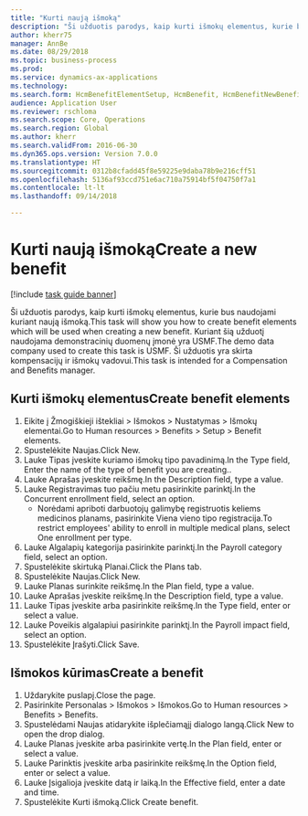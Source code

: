 ```yaml
--- 
title: "Kurti naują išmoką"
description: "Ši užduotis parodys, kaip kurti išmokų elementus, kurie bus naudojami kuriant naują išmoką."
author: kherr75
manager: AnnBe
ms.date: 08/29/2018
ms.topic: business-process
ms.prod: 
ms.service: dynamics-ax-applications
ms.technology: 
ms.search.form: HcmBenefitElementSetup, HcmBenefit, HcmBenefitNewBenefit, HcmBenefitPlanLookup
audience: Application User
ms.reviewer: rschloma
ms.search.scope: Core, Operations
ms.search.region: Global
ms.author: kherr
ms.search.validFrom: 2016-06-30
ms.dyn365.ops.version: Version 7.0.0
ms.translationtype: HT
ms.sourcegitcommit: 0312b8cfadd45f8e59225e9daba78b9e216cff51
ms.openlocfilehash: 5136af93ccd751e6ac710a75914bf5f04750f7a1
ms.contentlocale: lt-lt
ms.lasthandoff: 09/14/2018

---
```

# <a name="create-a-new-benefit"></a><span data-ttu-id="07b8a-103">Kurti naują išmoką</span><span class="sxs-lookup"><span data-stu-id="07b8a-103">Create a new benefit</span></span>

[!include [task guide banner](../../includes/task-guide-banner.md)]

<span data-ttu-id="07b8a-104">Ši užduotis parodys, kaip kurti išmokų elementus, kurie bus naudojami kuriant naują išmoką.</span><span class="sxs-lookup"><span data-stu-id="07b8a-104">This task will show you how to create benefit elements which will be used when creating a new benefit.</span></span> <span data-ttu-id="07b8a-105">Kuriant šią užduotį naudojama demonstracinių duomenų įmonė yra USMF.</span><span class="sxs-lookup"><span data-stu-id="07b8a-105">The demo data company used to create this task is USMF.</span></span> <span data-ttu-id="07b8a-106">Ši užduotis yra skirta kompensacijų ir išmokų vadovui.</span><span class="sxs-lookup"><span data-stu-id="07b8a-106">This task is intended for a Compensation and Benefits manager.</span></span>


## <a name="create-benefit-elements"></a><span data-ttu-id="07b8a-107">Kurti išmokų elementus</span><span class="sxs-lookup"><span data-stu-id="07b8a-107">Create benefit elements</span></span>
1. <span data-ttu-id="07b8a-108">Eikite į Žmogiškieji ištekliai > Išmokos > Nustatymas > Išmokų elementai.</span><span class="sxs-lookup"><span data-stu-id="07b8a-108">Go to Human resources > Benefits > Setup > Benefit elements.</span></span>
2. <span data-ttu-id="07b8a-109">Spustelėkite Naujas.</span><span class="sxs-lookup"><span data-stu-id="07b8a-109">Click New.</span></span>
3. <span data-ttu-id="07b8a-110">Lauke Tipas įveskite kuriamo išmokų tipo pavadinimą.</span><span class="sxs-lookup"><span data-stu-id="07b8a-110">In the Type field, Enter the name of the type of benefit you are creating..</span></span>
4. <span data-ttu-id="07b8a-111">Lauke Aprašas įveskite reikšmę.</span><span class="sxs-lookup"><span data-stu-id="07b8a-111">In the Description field, type a value.</span></span>
5. <span data-ttu-id="07b8a-112">Lauke Registravimas tuo pačiu metu pasirinkite parinktį.</span><span class="sxs-lookup"><span data-stu-id="07b8a-112">In the Concurrent enrollment field, select an option.</span></span>
    * <span data-ttu-id="07b8a-113">Norėdami apriboti darbuotojų galimybę registruotis keliems medicinos planams, pasirinkite Viena vieno tipo registracija.</span><span class="sxs-lookup"><span data-stu-id="07b8a-113">To restrict employees' ability to enroll in multiple medical plans, select One enrollment per type.</span></span>  
6. <span data-ttu-id="07b8a-114">Lauke Algalapių kategorija pasirinkite parinktį.</span><span class="sxs-lookup"><span data-stu-id="07b8a-114">In the Payroll category field, select an option.</span></span>
7. <span data-ttu-id="07b8a-115">Spustelėkite skirtuką Planai.</span><span class="sxs-lookup"><span data-stu-id="07b8a-115">Click the Plans tab.</span></span>
8. <span data-ttu-id="07b8a-116">Spustelėkite Naujas.</span><span class="sxs-lookup"><span data-stu-id="07b8a-116">Click New.</span></span>
9. <span data-ttu-id="07b8a-117">Lauke Planas surinkite reikšmę.</span><span class="sxs-lookup"><span data-stu-id="07b8a-117">In the Plan field, type a value.</span></span>
10. <span data-ttu-id="07b8a-118">Lauke Aprašas įveskite reikšmę.</span><span class="sxs-lookup"><span data-stu-id="07b8a-118">In the Description field, type a value.</span></span>
11. <span data-ttu-id="07b8a-119">Lauke Tipas įveskite arba pasirinkite reikšmę.</span><span class="sxs-lookup"><span data-stu-id="07b8a-119">In the Type field, enter or select a value.</span></span>
12. <span data-ttu-id="07b8a-120">Lauke Poveikis algalapiui pasirinkite parinktį.</span><span class="sxs-lookup"><span data-stu-id="07b8a-120">In the Payroll impact field, select an option.</span></span>
13. <span data-ttu-id="07b8a-121">Spustelėkite Įrašyti.</span><span class="sxs-lookup"><span data-stu-id="07b8a-121">Click Save.</span></span>

## <a name="create-a-benefit"></a><span data-ttu-id="07b8a-122">Išmokos kūrimas</span><span class="sxs-lookup"><span data-stu-id="07b8a-122">Create a benefit</span></span>
1. <span data-ttu-id="07b8a-123">Uždarykite puslapį.</span><span class="sxs-lookup"><span data-stu-id="07b8a-123">Close the page.</span></span>
2. <span data-ttu-id="07b8a-124">Pasirinkite Personalas > Išmokos > Išmokos.</span><span class="sxs-lookup"><span data-stu-id="07b8a-124">Go to Human resources > Benefits > Benefits.</span></span>
3. <span data-ttu-id="07b8a-125">Spustelėdami Naujas atidarykite išplečiamąjį dialogo langą.</span><span class="sxs-lookup"><span data-stu-id="07b8a-125">Click New to open the drop dialog.</span></span>
4. <span data-ttu-id="07b8a-126">Lauke Planas įveskite arba pasirinkite vertę.</span><span class="sxs-lookup"><span data-stu-id="07b8a-126">In the Plan field, enter or select a value.</span></span>
5. <span data-ttu-id="07b8a-127">Lauke Parinktis įveskite arba pasirinkite reikšmę.</span><span class="sxs-lookup"><span data-stu-id="07b8a-127">In the Option field, enter or select a value.</span></span>
6. <span data-ttu-id="07b8a-128">Lauke Įsigalioja įveskite datą ir laiką.</span><span class="sxs-lookup"><span data-stu-id="07b8a-128">In the Effective field, enter a date and time.</span></span>
7. <span data-ttu-id="07b8a-129">Spustelėkite Kurti išmoką.</span><span class="sxs-lookup"><span data-stu-id="07b8a-129">Click Create benefit.</span></span>


